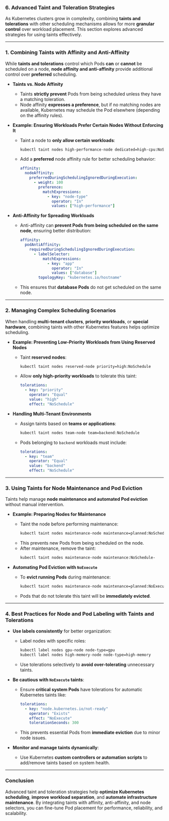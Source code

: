 ### 6. **Advanced Taint and Toleration Strategies**  

As Kubernetes clusters grow in complexity, combining **taints and tolerations** with other scheduling mechanisms allows for more **granular control** over workload placement. This section explores advanced strategies for using taints effectively.

---

### **1. Combining Taints with Affinity and Anti-Affinity**  
While **taints and tolerations** control which Pods **can** or **cannot** be scheduled on a node, **node affinity and anti-affinity** provide additional control over **preferred** scheduling.

- **Taints vs. Node Affinity**  
  - Taints **strictly prevent** Pods from being scheduled unless they have a matching toleration.  
  - Node affinity **expresses a preference**, but if no matching nodes are available, Kubernetes may schedule the Pod elsewhere (depending on the affinity rules).

- **Example: Ensuring Workloads Prefer Certain Nodes Without Enforcing It**  
  - Taint a node to **only allow certain workloads**:
    ```bash
    kubectl taint nodes high-performance-node dedicated=high-cpu:NoSchedule
    ```
  - Add a **preferred** node affinity rule for better scheduling behavior:
    ```yaml
    affinity:
      nodeAffinity:
        preferredDuringSchedulingIgnoredDuringExecution:
          - weight: 100
            preference:
              matchExpressions:
                - key: "node-type"
                  operator: "In"
                  values: ["high-performance"]
    ```

- **Anti-Affinity for Spreading Workloads**  
  - Anti-affinity can **prevent Pods from being scheduled on the same node**, ensuring better distribution:
    ```yaml
    affinity:
      podAntiAffinity:
        requiredDuringSchedulingIgnoredDuringExecution:
          - labelSelector:
              matchExpressions:
                - key: "app"
                  operator: "In"
                  values: ["database"]
            topologyKey: "kubernetes.io/hostname"
    ```
  - This ensures that **database Pods** do not get scheduled on the same node.

---

### **2. Managing Complex Scheduling Scenarios**  
When handling **multi-tenant clusters**, **priority workloads**, or **special hardware**, combining taints with other Kubernetes features helps optimize scheduling.

- **Example: Preventing Low-Priority Workloads from Using Reserved Nodes**  
  - Taint **reserved nodes**:
    ```bash
    kubectl taint nodes reserved-node priority=high:NoSchedule
    ```
  - Allow **only high-priority workloads** to tolerate this taint:
    ```yaml
    tolerations:
      - key: "priority"
        operator: "Equal"
        value: "high"
        effect: "NoSchedule"
    ```

- **Handling Multi-Tenant Environments**  
  - Assign taints based on **teams or applications**:
    ```bash
    kubectl taint nodes team-node team=backend:NoSchedule
    ```
  - Pods belonging to `backend` workloads must include:
    ```yaml
    tolerations:
      - key: "team"
        operator: "Equal"
        value: "backend"
        effect: "NoSchedule"
    ```

---

### **3. Using Taints for Node Maintenance and Pod Eviction**  
Taints help manage **node maintenance and automated Pod eviction** without manual intervention.

- **Example: Preparing Nodes for Maintenance**
  - Taint the node before performing maintenance:
    ```bash
    kubectl taint nodes maintenance-node maintenance=planned:NoSchedule
    ```
  - This prevents new Pods from being scheduled on the node.
  - After maintenance, remove the taint:
    ```bash
    kubectl taint nodes maintenance-node maintenance:NoSchedule-
    ```

- **Automating Pod Eviction with `NoExecute`**
  - To **evict running Pods** during maintenance:
    ```bash
    kubectl taint nodes maintenance-node maintenance=planned:NoExecute
    ```
  - Pods that do not tolerate this taint will be **immediately evicted**.

---

### **4. Best Practices for Node and Pod Labeling with Taints and Tolerations**  
- **Use labels consistently** for better organization:
  - Label nodes with specific roles:
    ```bash
    kubectl label nodes gpu-node node-type=gpu
    kubectl label nodes high-memory-node node-type=high-memory
    ```
  - Use tolerations selectively to **avoid over-tolerating** unnecessary taints.

- **Be cautious with `NoExecute` taints**:
  - Ensure **critical system Pods** have tolerations for automatic Kubernetes taints like:
    ```yaml
    tolerations:
      - key: "node.kubernetes.io/not-ready"
        operator: "Exists"
        effect: "NoExecute"
        tolerationSeconds: 300
    ```
  - This prevents essential Pods from **immediate eviction** due to minor node issues.

- **Monitor and manage taints dynamically**:
  - Use Kubernetes **custom controllers or automation scripts** to add/remove taints based on system health.

---

### **Conclusion**  
Advanced taint and toleration strategies help **optimize Kubernetes scheduling**, **improve workload separation**, and **automate infrastructure maintenance**. By integrating taints with affinity, anti-affinity, and node selectors, you can fine-tune Pod placement for performance, reliability, and scalability.